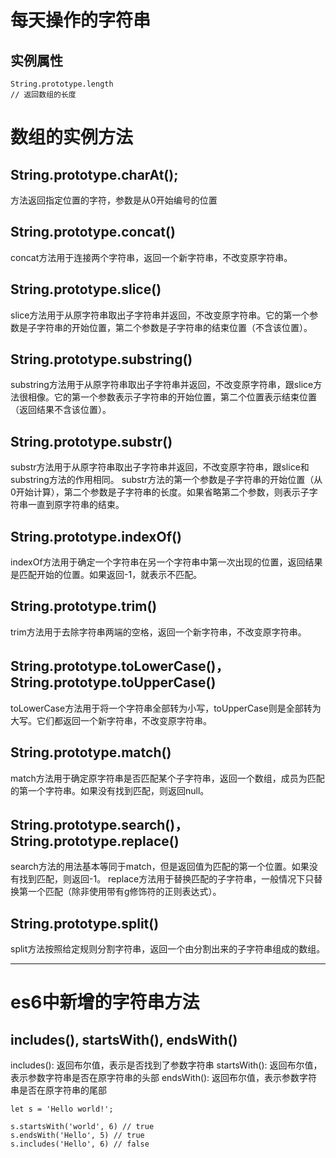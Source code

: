 # 每天操作的字符串
## 实例属性
```
String.prototype.length
// 返回数组的长度
```
# 数组的实例方法

## String.prototype.charAt();
方法返回指定位置的字符，参数是从0开始编号的位置

## String.prototype.concat()
concat方法用于连接两个字符串，返回一个新字符串，不改变原字符串。

##  String.prototype.slice()
slice方法用于从原字符串取出子字符串并返回，不改变原字符串。它的第一个参数是子字符串的开始位置，第二个参数是子字符串的结束位置（不含该位置）。

## String.prototype.substring()
substring方法用于从原字符串取出子字符串并返回，不改变原字符串，跟slice方法很相像。它的第一个参数表示子字符串的开始位置，第二个位置表示结束位置（返回结果不含该位置）。

## String.prototype.substr()
substr方法用于从原字符串取出子字符串并返回，不改变原字符串，跟slice和substring方法的作用相同。
substr方法的第一个参数是子字符串的开始位置（从0开始计算），第二个参数是子字符串的长度。如果省略第二个参数，则表示子字符串一直到原字符串的结束。

## String.prototype.indexOf()
indexOf方法用于确定一个字符串在另一个字符串中第一次出现的位置，返回结果是匹配开始的位置。如果返回-1，就表示不匹配。

## String.prototype.trim()
trim方法用于去除字符串两端的空格，返回一个新字符串，不改变原字符串。

## String.prototype.toLowerCase()，String.prototype.toUpperCase()
toLowerCase方法用于将一个字符串全部转为小写，toUpperCase则是全部转为大写。它们都返回一个新字符串，不改变原字符串。

## String.prototype.match()
match方法用于确定原字符串是否匹配某个子字符串，返回一个数组，成员为匹配的第一个字符串。如果没有找到匹配，则返回null。

## String.prototype.search()，String.prototype.replace()
search方法的用法基本等同于match，但是返回值为匹配的第一个位置。如果没有找到匹配，则返回-1。
replace方法用于替换匹配的子字符串，一般情况下只替换第一个匹配（除非使用带有g修饰符的正则表达式）。

## String.prototype.split()
split方法按照给定规则分割字符串，返回一个由分割出来的子字符串组成的数组。

* * *
# es6中新增的字符串方法

## includes(), startsWith(), endsWith()
includes(): 返回布尔值，表示是否找到了参数字符串
startsWith(): 返回布尔值，表示参数字符串是否在原字符串的头部
endsWith(): 返回布尔值，表示参数字符串是否在原字符串的尾部
```
let s = 'Hello world!';

s.startsWith('world', 6) // true
s.endsWith('Hello', 5) // true
s.includes('Hello', 6) // false
```
